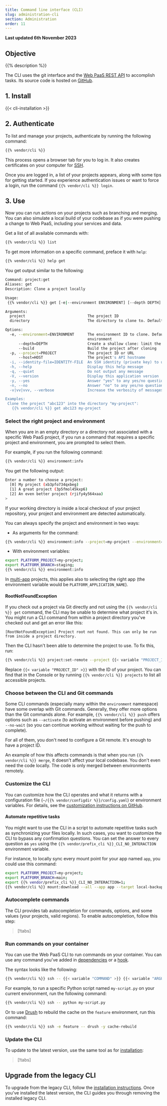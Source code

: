```yaml
---
title: Command line interface (CLI)
slug: administration-cli
section: Administration
order: 11
---
```


**Last updated 6th November 2023**



## Objective  

{{% description %}}

The CLI uses the git interface and the [Web PaaS REST API](https://api.platform.sh/docs/) to accomplish tasks.
Its source code is hosted on [GitHub](https://github.com/platformsh/cli).

## 1. Install

{{< cli-installation >}}

## 2. Authenticate

To list and manage your projects, authenticate by running the following command:

```bash
{{% vendor/cli %}}
```

This process opens a browser tab for you to log in.
It also creates certificates on your computer for [SSH](../../development/ssh/_index.md).

Once you are logged in, a list of your projects appears, along with some tips for getting started.
If you experience authentication issues or want to force a login, run the command `{{% vendor/cli %}} login`.

## 3. Use

Now you can run actions on your projects such as branching and merging.
You can also simulate a local build of your codebase as if you were pushing a change to Web PaaS,
including your services and data.

Get a list of all available commands with:

```bash
{{% vendor/cli %}} list
```

To get more information on a specific command, preface it with `help`:

```bash
{{% vendor/cli %}} help get
```

You get output similar to the following:

```bash
Command: project:get
Aliases: get
Description: Clone a project locally

Usage:
 {{% vendor/cli %}} get [-e|--environment ENVIRONMENT] [--depth DEPTH] [--build] [-p|--project PROJECT] [--host HOST] [-i|--identity-file IDENTITY-FILE] [--] [<project>] [<directory>]

Arguments:
  project                            The project ID
  directory                          The directory to clone to. Defaults to the project title

Options:
  -e, --environment=ENVIRONMENT      The environment ID to clone. Defaults to the project default, or the first available
                                     environment
      --depth=DEPTH                  Create a shallow clone: limit the number of commits in the history
      --build                        Build the project after cloning
  -p, --project=PROJECT              The project ID or URL
      --host=HOST                    The project's API hostname
  -i, --identity-file=IDENTITY-FILE  An SSH identity (private key) to use
  -h, --help                         Display this help message
  -q, --quiet                        Do not output any message
  -V, --version                      Display this application version
  -y, --yes                          Answer "yes" to any yes/no questions; disable interaction
  -n, --no                           Answer "no" to any yes/no questions; disable interaction
  -v|vv|vvv, --verbose               Increase the verbosity of messages

Examples:
 Clone the project "abc123" into the directory "my-project":
   {{% vendor/cli %}} get abc123 my-project
```

### Select the right project and environment

When you are in an empty directory or a directory not associated with a specific Web PaaS project,
if you run a command that requires a specific project and environment, you are prompted to select them.

For example, if you run the following command:

```bash
{{% vendor/cli %}} environment:info
```

You get the following output:

```bash
Enter a number to choose a project:
  [0] My project (xb3pfo734qxbeg)
  [1] A great project (3p5fmol45kxp6)
  [2] An even better project (rjify4y564xaa)
>
```

If your working directory is inside a local checkout of your project repository,
your project and environment are detected automatically.

You can always specify the project and environment in two ways:

* As arguments for the command:

```bash
{{% vendor/cli %}} environment:info --project=my-project --environment=staging
```
* With environment variables:

```bash
export PLATFORM_PROJECT=my-project;
export PLATFORM_BRANCH=staging;
{{% vendor/cli %}} environment:info
```

In [multi-app](../../create-apps/multi-app/_index.md) projects, this applies also to selecting the right app
(the environment variable would be `PLATFORM_APPLICATION_NAME`).

#### RootNotFoundException

If you check out a project via Git directly and not using the `{{% vendor/cli %}} get` command,
the CLI may be unable to determine what project it's in.
You might run a CLI command from within a project directory you've checked out and get an error like this:

```text
[RootNotFoundException] Project root not found. This can only be run from inside a project directory.
```

Then the CLI hasn't been able to determine the project to use.
To fix this, run:

```bash
{{% vendor/cli %}} project:set-remote --project {{< variable "PROJECT_ID" >}}
```

Replace `{{< variable "PROJECT_ID" >}}` with the ID of your project.
You can find that in the Console or by running `{{% vendor/cli %}} projects` to list all accessible projects.

### Choose between the CLI and Git commands

Some CLI commands (especially many within the `environment` namespace) have some overlap with Git commands.
Generally, they offer more options than the Git commands alone.
For example, `{{% vendor/cli %}} push` offers options such as `--activate` (to activate an environment before pushing)
and `--no-wait` (so you can continue working without waiting for the push to complete).

For all of them, you don't need to configure a Git remote.
It's enough to have a project ID.

An example of how this affects commands is that when you run `{{% vendor/cli %}} merge`,
it doesn't affect your local codebase.
You don't even need the code locally.
The code is only merged between environments remotely.

### Customize the CLI

You can customize how the CLI operates and what it returns with a configuration file (`~/{{% vendor/configdir %}}/config.yaml`)
or environment variables.
For details, see the [customization instructions on GitHub](https://github.com/platformsh/legacy-cli#user-content-customization).

#### Automate repetitive tasks

You might want to use the CLI in a script to automate repetitive tasks such as synchronizing your files locally.
In such cases, you want to customize the CLI to bypass any confirmation questions.
You can set the answer to every question as `yes` using the `{{% vendor/prefix_cli %}}_CLI_NO_INTERACTION` environment variable.

For instance, to locally sync every mount point for your app named `app`, you could use this command:

```bash
export PLATFORM_PROJECT=my-project;
export PLATFORM_BRANCH=main;
export {{% vendor/prefix_cli %}}_CLI_NO_INTERACTION=1;
{{% vendor/cli %}} mount:download --all --app app --target local-backup
```

### Autocomplete commands

The CLI provides tab autocompletion for commands, options, and some values (your projects, valid regions).
To enable autocompletion, follow this step:

> [!tabs]      

### Run commands on your container

You can use the Web PaaS CLI to run commands on your container.
You can use any command you've added in [dependencies](../../create-apps/app-reference.md#dependencies)
or a [hook](../../create-apps/app-reference.md#hooks).

The syntax looks like the following:

```bash
{{% vendor/cli %}} ssh -- {{< variable "COMMAND" >}} {{< variable "ARGUMENTS" >}}
```

For example, to run a specific Python script named `my-script.py` on your current environment,
run the following command:

```bash
{{% vendor/cli %}} ssh -- python my-script.py
```

Or to use [Drush](https://www.drush.org/latest/install/) to rebuild the cache on the `feature` environment,
run this command:

```bash
{{% vendor/cli %}} ssh -e feature -- drush -y cache-rebuild
```

### Update the CLI

To update to the latest version, use the same tool as for [installation](#1-install):

> [!tabs]      

## Upgrade from the legacy CLI

To upgrade from the legacy CLI, follow the [installation instructions](#1-install).
Once you've installed the latest version, the CLI guides you through removing the installed legacy CLI.
